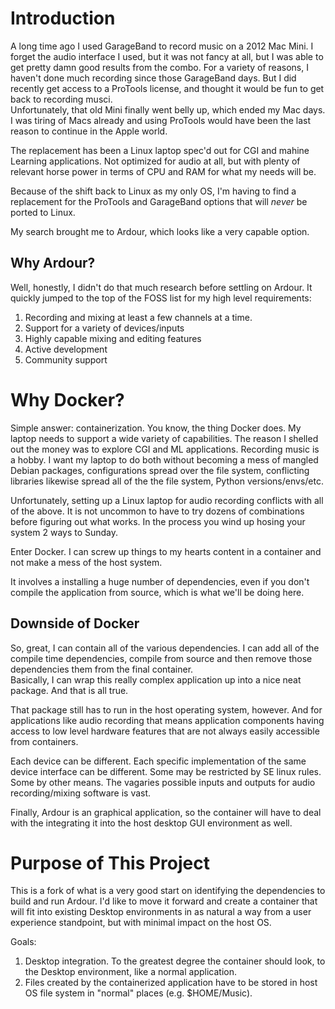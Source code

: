 # Introduction

A long time ago I used GarageBand to record music on a 2012 Mac Mini.  I forget
the audio interface I used, but it was not fancy at all, but I was able to get 
pretty damn good results from the combo.  For a variety of reasons, I haven't done 
much recording since those GarageBand days.  But I did recently get access to a 
ProTools license, and thought it would be fun to get back to recording musci.  
Unfortunately, that old Mini finally went belly up, which ended my Mac days.  I 
was tiring of Macs already and using ProTools would have been the last reason to 
continue in the Apple world.

The replacement has been a Linux laptop spec'd out for CGI and mahine Learning 
applications.  Not optimized for audio at all, but with plenty of relevant horse 
power in terms of CPU and RAM for what my needs will be.

Because of the shift back to Linux as my only OS, I'm having to find a replacement
for the ProTools and GarageBand options that will _never_ be ported to Linux.

My search brought me to Ardour, which looks like a very capable option.

## Why Ardour?

Well, honestly, I didn't do that much research before settling on Ardour.  It quickly
jumped to the top of the FOSS list for my high level requirements:

1.  Recording and mixing at least a few channels at a time.
2.  Support for a variety of devices/inputs
3.  Highly capable mixing and editing features
4.  Active development
5.  Community support

# Why Docker?

Simple answer: containerization.  You know, the thing Docker does.  My laptop needs 
to support a wide variety of capabilities.  The reason I shelled out the money was 
to explore CGI and ML applications.  Recording music is a hobby.  I want my laptop to
do both without becoming a mess of mangled Debian packages, configurations spread over
the file system, conflicting libraries likewise spread all of the the file system, Python
versions/envs/etc.  

Unfortunately, setting up a Linux laptop for audio recording conflicts with all of the 
above.  It is not uncommon to have to try dozens of combinations before figuring out what
works.  In the process you wind up hosing your system 2 ways to Sunday.  

Enter Docker.  I can screw up things to my hearts content in a container and not make a mess
of the host system.  

It involves a installing a huge number of dependencies, even if you don't
compile the application from source, which is what we'll be doing here.

## Downside of Docker

So, great, I can contain all of the various dependencies.  I can add all of the compile time
dependencies, compile from source and then remove those dependencies them from the final container.  
Basically, I can wrap this really complex application up into a nice neat package.  And that is 
all true.  

That package still has to run in the host operating system, however.  And for applications
like audio recording that means application components having access to low level hardware
features that are not always easily accessible from containers.

Each device can be different.  Each specific implementation of the same device interface
can be different.  Some may be restricted by SE linux rules.  Some by other means.  The 
vagaries possible inputs and outputs for audio recording/mixing software is vast.  

Finally, Ardour is an graphical application, so the container will have to deal with the 
integrating it into the host desktop GUI environment as well. 

# Purpose of This Project

This is a fork of what is a very good start on identifying the dependencies to build and run 
Ardour.  I'd like to move it forward and create a container that will fit into existing Desktop
environments in as natural a way from a user experience standpoint, but with minimal impact on
the host OS.

Goals:

1.  Desktop integration.  To the greatest degree the container should look, to the Desktop
environment, like a normal application.  
2.  Files created by the containerized application have to be stored in host OS file system
in "normal" places (e.g. $HOME/Music).

